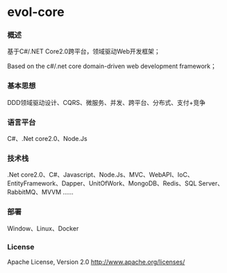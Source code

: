 # evol-core

### 概述

基于C#/.NET Core2.0跨平台，领域驱动Web开发框架；

Based on the c#/.net core domain-driven web development framework；

### 基本思想

DDD领域驱动设计、CQRS、微服务、并发、跨平台、分布式、支付+竞争

### 语言平台

C#、.Net core2.0、Node.Js

### 技术栈

.Net core2.0、C#、Javascript、Node.Js、MVC、WebAPI、IoC、EntityFramework、Dapper、UnitOfWork、MongoDB、Redis、SQL Server、RabbitMQ、MVVM ......

### 部署

Window、Linux、Docker

### License

Apache License, Version 2.0 <http://www.apache.org/licenses/>

